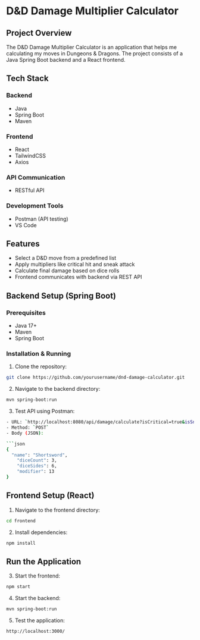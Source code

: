 # D&D Damage Multiplier Calculator

## Project Overview

The D&D Damage Multiplier Calculator is an application that helps me calculating my moves in Dungeons & Dragons. The project consists of a Java Spring Boot backend and a React frontend.

## Tech Stack

### Backend
- Java
- Spring Boot
- Maven

### Frontend
- React
- TailwindCSS
- Axios

### API Communication
- RESTful API

### Development Tools
- Postman (API testing)
- VS Code

## Features

- Select a D&D move from a predefined list
- Apply multipliers like critical hit and sneak attack
- Calculate final damage based on dice rolls
- Frontend communicates with backend via REST API

## Backend Setup (Spring Boot)

### Prerequisites
- Java 17+
- Maven
- Spring Boot

### Installation & Running

1. Clone the repository:

```bash
git clone https://github.com/yourusername/dnd-damage-calculator.git
```

2. Navigate to the backend directory:

```bash
mvn spring-boot:run
```

3. Test API using Postman:
```bash
- URL: `http://localhost:8080/api/damage/calculate?isCritical=true&isSneakAttack=false`
- Method: `POST`
- Body (JSON):

```json
{
  "name": "Shortsword",
    "diceCount": 3,
    "diceSides": 6,
    "modifier": 13
}
```

## Frontend Setup (React)

1. Navigate to the frontend directory:

```bash
cd frontend
```

2. Install dependencies:

```bash
npm install
```

## Run the Application

3. Start the frontend:

```bash
npm start
```

4. Start the backend:

```bash
mvn spring-boot:run
```

5. Test the application:

```bash
http://localhost:3000/
``` 






